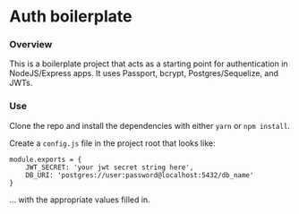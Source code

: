 # Auth boilerplate

### Overview
This is a boilerplate project that acts as a starting point for authentication in NodeJS/Express apps.  It uses Passport, bcrypt, Postgres/Sequelize, and JWTs.

### Use
Clone the repo and install the dependencies with either `yarn` or `npm install`.

Create a `config.js` file in the project root that looks like:
```
module.exports = {
    JWT_SECRET: 'your jwt secret string here',
	DB_URI: 'postgres://user:password@localhost:5432/db_name'
}
```
... with the appropriate values filled in.